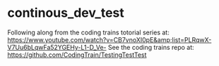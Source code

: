 # continous_dev_test
Following along from the coding trains totorial series at: https://www.youtube.com/watch?v=CB7vnoXI0pE&amp;list=PLRqwX-V7Uu6bLqwFa52YGEHy-L1-D_Ve-
See the coding trains repo at: https://github.com/CodingTrain/TestingTestTest
